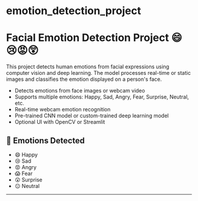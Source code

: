 # emotion_detection_project
# Facial Emotion Detection Project 😄😢😡😲

This project detects human emotions from facial expressions using computer vision and deep learning. The model processes real-time or static images and classifies the emotion displayed on a person's face.

- Detects emotions from face images or webcam video
- Supports multiple emotions: Happy, Sad, Angry, Fear, Surprise, Neutral, etc.
- Real-time webcam emotion recognition
- Pre-trained CNN model or custom-trained deep learning model
- Optional UI with OpenCV or Streamlit



## 🧠 Emotions Detected

- 😄 Happy  
- 😢 Sad  
- 😡 Angry  
- 😱 Fear  
- 😲 Surprise  
- 😐 Neutral

---


